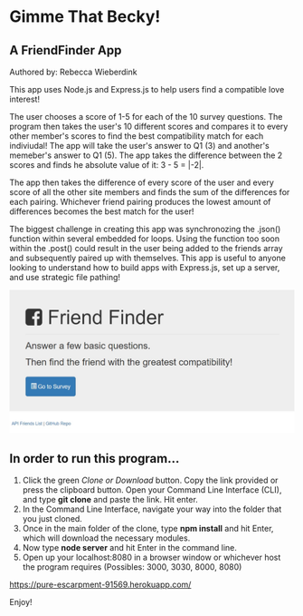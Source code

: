 # Gimme That Becky! 
## A FriendFinder App
Authored by: Rebecca Wieberdink

This app uses Node.js and Express.js to help users find a compatible love interest!

The user chooses a score of 1-5 for each of the 10 survey questions. The program then takes the user's 10 different scores and compares it to every other member's scores to find the best compatibility match for each indiviudal! The app will take the user's answer to Q1 (3) and another's memeber's answer to Q1 (5). The app takes the difference between the 2 scores and finds he absolute value of it: 3 - 5 = |-2|. 

The app then takes the difference of every score of the user and every score of all the other site members and finds the sum of the differences for each pairing. Whichever friend pairing produces the lowest amount of differences becomes the best match for the user!

The biggest challenge in creating this app was synchronozing the .json() function within several embedded for loops. Using the function too soon within the .post() could result in the user being added to the friends array and subsequently paired up with themselves. This app is useful to anyone looking to understand how to build apps with Express.js, set up a server, and use strategic file pathing! 

![Gimme That Becky](/app/public/screenshot.png)


## In order to run this program...

1. Click the green *Clone or Download* button. Copy the link provided or press the clipboard button. Open your Command Line Interface (CLI), and type **git clone** and paste the link. Hit enter.
2. In the Command Line Interface, navigate your way into the folder that you just cloned. 
3. Once in the main folder of the clone, type **npm install** and hit Enter, which will download the necessary modules. 
4. Now type **node server** and hit Enter in the command line.
5. Open up your localhost:8080 in a browser window or whichever host the program requires (Possibles: 3000, 3030, 8000, 8080)

https://pure-escarpment-91569.herokuapp.com/

Enjoy! 
